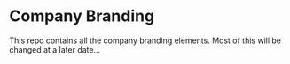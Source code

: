 # Company Branding
This repo contains all the company branding elements. Most of this will be changed at a later date...
